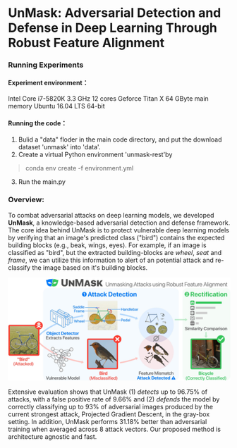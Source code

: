 # UnMask: Adversarial Detection and Defense in Deep Learning Through Robust Feature Alignment

### Running Experiments
#### Experiment environment：
Intel Core i7-5820K 3.3 GHz 12 cores
Geforce Titan X
64 GByte main memory
Ubuntu 16.04 LTS 64-bit
#### Running the code：
1. Bulid a "data" floder in the main code directory, and put the download dataset 'unmask' into 'data'.
2. Create a virtual Python environment 'unmask-rest'by 
> conda env create -f environment.yml
3. Run the main.py



### Overview:

To combat adversarial attacks on deep learning models, we developed **UnMask**, 
a knowledge-based adversarial detection and defense framework. 
The core idea behind UnMask is to protect vulnerable deep learning models by verifying that an image's 
predicted class ("bird") contains the expected building blocks (e.g., beak, wings, eyes). 
For example, if an image is classified as "bird", but the extracted building-blocks are 
*wheel*, *seat* and *frame*, we can utilize this information to alert of an potential attack 
and re-classify the image based on it's building blocks. 

![UnMask Framework](images/unmask.jpg)

Extensive evaluation shows that UnMask (1) *detects* up to 96.75% of attacks, with a false positive rate 
of 9.66% and (2) *defends* the model by correctly classifying up to 93% of adversarial images 
produced by the current strongest attack, Projected Gradient Descent, in the gray-box setting.
In addition, UnMask performs 31.18% better than adversarial training when averaged across 
8 attack vectors. Our proposed method is architecture agnostic and fast.

